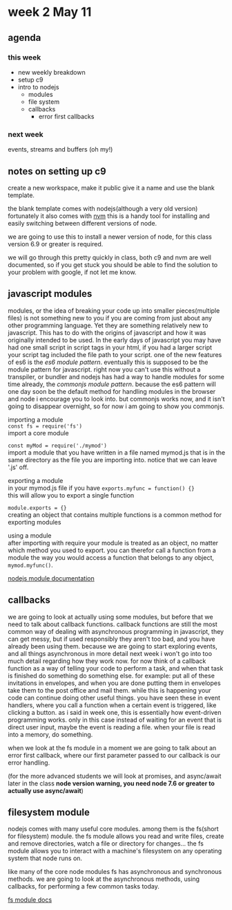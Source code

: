 # week 2 May 11

## agenda

### this week
- new weekly breakdown
- setup c9
- intro to nodejs
  - modules
  - file system
  - callbacks
    - error first callbacks

### next week
events, streams and buffers (oh my!)

## notes on setting up c9

create a new workspace, make it public give it a name and use the blank
template.

the blank template comes with nodejs(although a very old version) fortunately it
also comes with [nvm](https://github.com/creationix/nvm) this is a handy tool
for installing and easily switching between different versions of node.

we are going to use this to install a newer version of node, for this class
version 6.9 or greater is required.

we will go through this pretty quickly in class, both c9 and nvm are well
documented, so if you get stuck you should be able to find the solution to your
problem with google, if not let me know.

## javascript modules

modules, or the idea of breaking your code up into smaller pieces(multiple files) is not 
something new to you if you are coming from just about any other programming
language. Yet they are something relatively new to javascript. This has to do
with the origins of javascript and how it was originally intended to be used. In
the early days of javascript you may have had one small script in script tags in
your html, if you had a larger script your script tag included the file path to
your script. one of the new features of es6 is the *es6 module pattern*.
eventually this is supposed to be the module pattern for javascript. right now
you can't use this without a transpiler, or bundler and nodejs has had a way to
handle modules for some time already, the *commonjs module pattern*. because the
es6 pattern will one day soon be the default method for handling modules in the
browser and node i encourage you to look into. but commonjs works now, and it
isn't going to disappear overnight, so for now i am going to show you commonjs.

importing a module  
`const fs = require('fs')`  
import a core module

`const myMod = require('./mymod')`  
import a module that you have written in a file named mymod.js that is in the
same directory as the file you are importing into. notice that we can leave '.js' off.

exporting a module  
in your mymod.js file if you have 
`exports.myfunc = function() {}`  
this will allow you to export a single function  

`module.exports = {}`  
creating an object that contains multiple functions is a common method for exporting modules

using a module  
after importing with require your module is treated as an object, no matter
which method you used to export. you can therefor call a function from a module
the way you would access a function that belongs to any object, `mymod.myfunc()`.

[nodejs module documentation](https://nodejs.org/docs/latest/api/modules.html)

## callbacks

we are going to look at actually using some modules, but before that we need to
talk about callback functions. callback functions are still the most common way
of dealing with asynchronous programming in javascript, they can get messy, but
if used responsibly they aren't too bad, and you have already been using them.
because we are going to start exploring events, and all things asynchronous in
more detail next week i won't go into too much detail regarding how they work now. for now think of a
callback function as a way of telling your code to perform a task, and when that
task is finished do something do something else. for example: put all of these invitations in envelopes,
and when you are done putting them in envelopes take them to the post office and
mail them. while this is happening your code can continue doing other useful
things. you have seen these in event handlers, where you call a function when a
certain event is triggered, like clicking a button. as i said in week one, this is essentially how
event-driven programming works. only in this case instead of waiting for an
event that is direct user input, maybe the event is reading a file. when your
file is read into a memory, do something.

when we look at the fs module in a moment we are going to talk about an error
first callback, where our first parameter passed to our callback is our error
handling.

(for the more advanced students we will look at promises, and async/await later
in the class **node version warning, you need node 7.6 or greater to actually use
async/await**)

## filesystem module

nodejs comes with many useful core modules. among them is the fs(short for filesystem) 
module. the fs module allows you read and write files, create and remove
directories, watch a file or directory for changes... the fs module allows you
to interact with a machine's filesystem on any operating system that node runs
on.

like many of the core node modules fs has asynchronous and synchronous methods.
we are going to look at the asynchronous methods, using callbacks, for
performing a few common tasks today.

[fs module docs](https://nodejs.org/dist/latest-v7.x/docs/api/fs.html)
